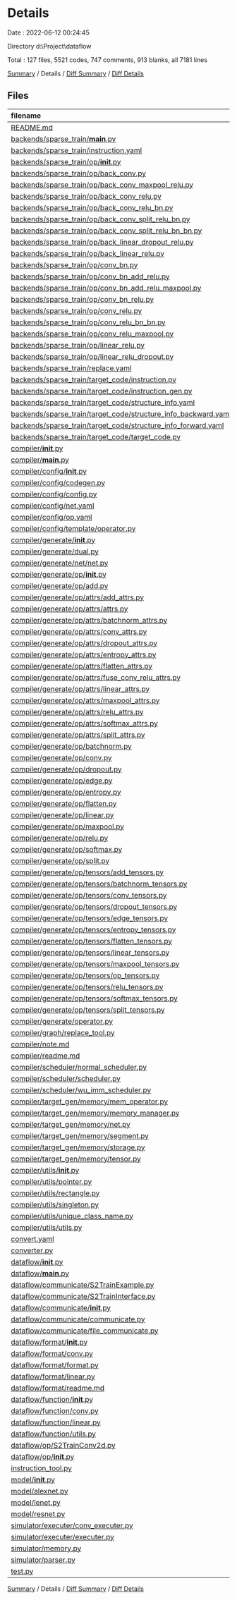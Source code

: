 # Details

Date : 2022-06-12 00:24:45

Directory d:\\Project\\dataflow

Total : 127 files,  5521 codes, 747 comments, 913 blanks, all 7181 lines

[Summary](results.md) / Details / [Diff Summary](diff.md) / [Diff Details](diff-details.md)

## Files
| filename | language | code | comment | blank | total |
| :--- | :--- | ---: | ---: | ---: | ---: |
| [README.md](/README.md) | Markdown | 65 | 0 | 54 | 119 |
| [backends/sparse_train/__main__.py](/backends/sparse_train/__main__.py) | Python | 8 | 3 | 4 | 15 |
| [backends/sparse_train/instruction.yaml](/backends/sparse_train/instruction.yaml) | YAML | 17 | 0 | 0 | 17 |
| [backends/sparse_train/op/__init__.py](/backends/sparse_train/op/__init__.py) | Python | 17 | 1 | 1 | 19 |
| [backends/sparse_train/op/back_conv.py](/backends/sparse_train/op/back_conv.py) | Python | 24 | 2 | 2 | 28 |
| [backends/sparse_train/op/back_conv_maxpool_relu.py](/backends/sparse_train/op/back_conv_maxpool_relu.py) | Python | 30 | 2 | 4 | 36 |
| [backends/sparse_train/op/back_conv_relu.py](/backends/sparse_train/op/back_conv_relu.py) | Python | 27 | 2 | 4 | 33 |
| [backends/sparse_train/op/back_conv_relu_bn.py](/backends/sparse_train/op/back_conv_relu_bn.py) | Python | 30 | 2 | 4 | 36 |
| [backends/sparse_train/op/back_conv_split_relu_bn.py](/backends/sparse_train/op/back_conv_split_relu_bn.py) | Python | 35 | 2 | 5 | 42 |
| [backends/sparse_train/op/back_conv_split_relu_bn_bn.py](/backends/sparse_train/op/back_conv_split_relu_bn_bn.py) | Python | 40 | 2 | 5 | 47 |
| [backends/sparse_train/op/back_linear_dropout_relu.py](/backends/sparse_train/op/back_linear_dropout_relu.py) | Python | 30 | 2 | 5 | 37 |
| [backends/sparse_train/op/back_linear_relu.py](/backends/sparse_train/op/back_linear_relu.py) | Python | 27 | 2 | 5 | 34 |
| [backends/sparse_train/op/conv_bn.py](/backends/sparse_train/op/conv_bn.py) | Python | 48 | 2 | 4 | 54 |
| [backends/sparse_train/op/conv_bn_add_relu.py](/backends/sparse_train/op/conv_bn_add_relu.py) | Python | 58 | 2 | 4 | 64 |
| [backends/sparse_train/op/conv_bn_add_relu_maxpool.py](/backends/sparse_train/op/conv_bn_add_relu_maxpool.py) | Python | 62 | 2 | 3 | 67 |
| [backends/sparse_train/op/conv_bn_relu.py](/backends/sparse_train/op/conv_bn_relu.py) | Python | 52 | 2 | 3 | 57 |
| [backends/sparse_train/op/conv_relu.py](/backends/sparse_train/op/conv_relu.py) | Python | 27 | 2 | 3 | 32 |
| [backends/sparse_train/op/conv_relu_bn_bn.py](/backends/sparse_train/op/conv_relu_bn_bn.py) | Python | 35 | 2 | 3 | 40 |
| [backends/sparse_train/op/conv_relu_maxpool.py](/backends/sparse_train/op/conv_relu_maxpool.py) | Python | 31 | 2 | 2 | 35 |
| [backends/sparse_train/op/linear_relu.py](/backends/sparse_train/op/linear_relu.py) | Python | 28 | 2 | 4 | 34 |
| [backends/sparse_train/op/linear_relu_dropout.py](/backends/sparse_train/op/linear_relu_dropout.py) | Python | 31 | 2 | 3 | 36 |
| [backends/sparse_train/replace.yaml](/backends/sparse_train/replace.yaml) | YAML | 75 | 11 | 3 | 89 |
| [backends/sparse_train/target_code/instruction.py](/backends/sparse_train/target_code/instruction.py) | Python | 150 | 4 | 14 | 168 |
| [backends/sparse_train/target_code/instruction_gen.py](/backends/sparse_train/target_code/instruction_gen.py) | Python | 19 | 0 | 4 | 23 |
| [backends/sparse_train/target_code/structure_info.yaml](/backends/sparse_train/target_code/structure_info.yaml) | YAML | 69 | 12 | 3 | 84 |
| [backends/sparse_train/target_code/structure_info_backward.yaml](/backends/sparse_train/target_code/structure_info_backward.yaml) | YAML | 18 | 0 | 0 | 18 |
| [backends/sparse_train/target_code/structure_info_forward.yaml](/backends/sparse_train/target_code/structure_info_forward.yaml) | YAML | 18 | 0 | 0 | 18 |
| [backends/sparse_train/target_code/target_code.py](/backends/sparse_train/target_code/target_code.py) | Python | 23 | 0 | 5 | 28 |
| [compiler/__init__.py](/compiler/__init__.py) | Python | 0 | 0 | 1 | 1 |
| [compiler/__main__.py](/compiler/__main__.py) | Python | 0 | 0 | 1 | 1 |
| [compiler/config/__init__.py](/compiler/config/__init__.py) | Python | 2 | 0 | 0 | 2 |
| [compiler/config/codegen.py](/compiler/config/codegen.py) | Python | 13 | 0 | 1 | 14 |
| [compiler/config/config.py](/compiler/config/config.py) | Python | 26 | 8 | 3 | 37 |
| [compiler/config/net.yaml](/compiler/config/net.yaml) | YAML | 0 | 0 | 1 | 1 |
| [compiler/config/op.yaml](/compiler/config/op.yaml) | YAML | 138 | 2 | 2 | 142 |
| [compiler/config/template/operator.py](/compiler/config/template/operator.py) | Python | 253 | 66 | 52 | 371 |
| [compiler/generate/__init__.py](/compiler/generate/__init__.py) | Python | 1 | 0 | 1 | 2 |
| [compiler/generate/dual.py](/compiler/generate/dual.py) | Python | 16 | 0 | 4 | 20 |
| [compiler/generate/net/net.py](/compiler/generate/net/net.py) | Python | 108 | 43 | 20 | 171 |
| [compiler/generate/op/__init__.py](/compiler/generate/op/__init__.py) | Python | 0 | 7 | 0 | 7 |
| [compiler/generate/op/add.py](/compiler/generate/op/add.py) | Python | 49 | 5 | 9 | 63 |
| [compiler/generate/op/attrs/add_attrs.py](/compiler/generate/op/attrs/add_attrs.py) | Python | 7 | 0 | 1 | 8 |
| [compiler/generate/op/attrs/attrs.py](/compiler/generate/op/attrs/attrs.py) | Python | 15 | 0 | 3 | 18 |
| [compiler/generate/op/attrs/batchnorm_attrs.py](/compiler/generate/op/attrs/batchnorm_attrs.py) | Python | 9 | 0 | 2 | 11 |
| [compiler/generate/op/attrs/conv_attrs.py](/compiler/generate/op/attrs/conv_attrs.py) | Python | 25 | 0 | 1 | 26 |
| [compiler/generate/op/attrs/dropout_attrs.py](/compiler/generate/op/attrs/dropout_attrs.py) | Python | 7 | 0 | 1 | 8 |
| [compiler/generate/op/attrs/entropy_attrs.py](/compiler/generate/op/attrs/entropy_attrs.py) | Python | 7 | 0 | 1 | 8 |
| [compiler/generate/op/attrs/flatten_attrs.py](/compiler/generate/op/attrs/flatten_attrs.py) | Python | 7 | 0 | 1 | 8 |
| [compiler/generate/op/attrs/fuse_conv_relu_attrs.py](/compiler/generate/op/attrs/fuse_conv_relu_attrs.py) | Python | 21 | 0 | 1 | 22 |
| [compiler/generate/op/attrs/linear_attrs.py](/compiler/generate/op/attrs/linear_attrs.py) | Python | 13 | 0 | 1 | 14 |
| [compiler/generate/op/attrs/maxpool_attrs.py](/compiler/generate/op/attrs/maxpool_attrs.py) | Python | 17 | 0 | 1 | 18 |
| [compiler/generate/op/attrs/relu_attrs.py](/compiler/generate/op/attrs/relu_attrs.py) | Python | 7 | 0 | 1 | 8 |
| [compiler/generate/op/attrs/softmax_attrs.py](/compiler/generate/op/attrs/softmax_attrs.py) | Python | 7 | 0 | 1 | 8 |
| [compiler/generate/op/attrs/split_attrs.py](/compiler/generate/op/attrs/split_attrs.py) | Python | 7 | 0 | 1 | 8 |
| [compiler/generate/op/batchnorm.py](/compiler/generate/op/batchnorm.py) | Python | 112 | 6 | 18 | 136 |
| [compiler/generate/op/conv.py](/compiler/generate/op/conv.py) | Python | 187 | 37 | 34 | 258 |
| [compiler/generate/op/dropout.py](/compiler/generate/op/dropout.py) | Python | 59 | 2 | 12 | 73 |
| [compiler/generate/op/edge.py](/compiler/generate/op/edge.py) | Python | 40 | 1 | 10 | 51 |
| [compiler/generate/op/entropy.py](/compiler/generate/op/entropy.py) | Python | 67 | 4 | 10 | 81 |
| [compiler/generate/op/flatten.py](/compiler/generate/op/flatten.py) | Python | 69 | 6 | 11 | 86 |
| [compiler/generate/op/linear.py](/compiler/generate/op/linear.py) | Python | 121 | 13 | 18 | 152 |
| [compiler/generate/op/maxpool.py](/compiler/generate/op/maxpool.py) | Python | 76 | 5 | 13 | 94 |
| [compiler/generate/op/relu.py](/compiler/generate/op/relu.py) | Python | 74 | 3 | 16 | 93 |
| [compiler/generate/op/softmax.py](/compiler/generate/op/softmax.py) | Python | 68 | 4 | 11 | 83 |
| [compiler/generate/op/split.py](/compiler/generate/op/split.py) | Python | 49 | 5 | 9 | 63 |
| [compiler/generate/op/tensors/add_tensors.py](/compiler/generate/op/tensors/add_tensors.py) | Python | 18 | 0 | 1 | 19 |
| [compiler/generate/op/tensors/batchnorm_tensors.py](/compiler/generate/op/tensors/batchnorm_tensors.py) | Python | 35 | 0 | 4 | 39 |
| [compiler/generate/op/tensors/conv_tensors.py](/compiler/generate/op/tensors/conv_tensors.py) | Python | 42 | 8 | 6 | 56 |
| [compiler/generate/op/tensors/dropout_tensors.py](/compiler/generate/op/tensors/dropout_tensors.py) | Python | 23 | 0 | 3 | 26 |
| [compiler/generate/op/tensors/edge_tensors.py](/compiler/generate/op/tensors/edge_tensors.py) | Python | 13 | 0 | 1 | 14 |
| [compiler/generate/op/tensors/entropy_tensors.py](/compiler/generate/op/tensors/entropy_tensors.py) | Python | 23 | 0 | 3 | 26 |
| [compiler/generate/op/tensors/flatten_tensors.py](/compiler/generate/op/tensors/flatten_tensors.py) | Python | 19 | 0 | 3 | 22 |
| [compiler/generate/op/tensors/linear_tensors.py](/compiler/generate/op/tensors/linear_tensors.py) | Python | 42 | 8 | 7 | 57 |
| [compiler/generate/op/tensors/maxpool_tensors.py](/compiler/generate/op/tensors/maxpool_tensors.py) | Python | 23 | 0 | 4 | 27 |
| [compiler/generate/op/tensors/op_tensors.py](/compiler/generate/op/tensors/op_tensors.py) | Python | 50 | 6 | 12 | 68 |
| [compiler/generate/op/tensors/relu_tensors.py](/compiler/generate/op/tensors/relu_tensors.py) | Python | 23 | 0 | 3 | 26 |
| [compiler/generate/op/tensors/softmax_tensors.py](/compiler/generate/op/tensors/softmax_tensors.py) | Python | 19 | 0 | 3 | 22 |
| [compiler/generate/op/tensors/split_tensors.py](/compiler/generate/op/tensors/split_tensors.py) | Python | 18 | 0 | 2 | 20 |
| [compiler/generate/operator.py](/compiler/generate/operator.py) | Python | 115 | 61 | 28 | 204 |
| [compiler/graph/replace_tool.py](/compiler/graph/replace_tool.py) | Python | 150 | 26 | 26 | 202 |
| [compiler/note.md](/compiler/note.md) | Markdown | 1 | 0 | 1 | 2 |
| [compiler/readme.md](/compiler/readme.md) | Markdown | 9 | 0 | 10 | 19 |
| [compiler/scheduler/normal_scheduler.py](/compiler/scheduler/normal_scheduler.py) | Python | 59 | 4 | 5 | 68 |
| [compiler/scheduler/scheduler.py](/compiler/scheduler/scheduler.py) | Python | 3 | 0 | 0 | 3 |
| [compiler/scheduler/wu_imm_scheduler.py](/compiler/scheduler/wu_imm_scheduler.py) | Python | 58 | 4 | 4 | 66 |
| [compiler/target_gen/memory/mem_operator.py](/compiler/target_gen/memory/mem_operator.py) | Python | 9 | 4 | 2 | 15 |
| [compiler/target_gen/memory/memory_manager.py](/compiler/target_gen/memory/memory_manager.py) | Python | 179 | 16 | 23 | 218 |
| [compiler/target_gen/memory/net.py](/compiler/target_gen/memory/net.py) | Python | 4 | 0 | 2 | 6 |
| [compiler/target_gen/memory/segment.py](/compiler/target_gen/memory/segment.py) | Python | 13 | 0 | 1 | 14 |
| [compiler/target_gen/memory/storage.py](/compiler/target_gen/memory/storage.py) | Python | 24 | 6 | 4 | 34 |
| [compiler/target_gen/memory/tensor.py](/compiler/target_gen/memory/tensor.py) | Python | 50 | 5 | 14 | 69 |
| [compiler/utils/__init__.py](/compiler/utils/__init__.py) | Python | 2 | 0 | 0 | 2 |
| [compiler/utils/pointer.py](/compiler/utils/pointer.py) | Python | 7 | 0 | 3 | 10 |
| [compiler/utils/rectangle.py](/compiler/utils/rectangle.py) | Python | 352 | 57 | 56 | 465 |
| [compiler/utils/singleton.py](/compiler/utils/singleton.py) | Python | 7 | 0 | 0 | 7 |
| [compiler/utils/unique_class_name.py](/compiler/utils/unique_class_name.py) | Python | 13 | 0 | 5 | 18 |
| [compiler/utils/utils.py](/compiler/utils/utils.py) | Python | 52 | 11 | 13 | 76 |
| [convert.yaml](/convert.yaml) | YAML | 18 | 0 | 1 | 19 |
| [converter.py](/converter.py) | Python | 135 | 9 | 14 | 158 |
| [dataflow/__init__.py](/dataflow/__init__.py) | Python | 0 | 0 | 1 | 1 |
| [dataflow/__main__.py](/dataflow/__main__.py) | Python | 2 | 0 | 0 | 2 |
| [dataflow/communicate/S2TrainExample.py](/dataflow/communicate/S2TrainExample.py) | Python | 21 | 5 | 3 | 29 |
| [dataflow/communicate/S2TrainInterface.py](/dataflow/communicate/S2TrainInterface.py) | Python | 28 | 1 | 5 | 34 |
| [dataflow/communicate/__init__.py](/dataflow/communicate/__init__.py) | Python | 0 | 0 | 1 | 1 |
| [dataflow/communicate/communicate.py](/dataflow/communicate/communicate.py) | Python | 6 | 0 | 1 | 7 |
| [dataflow/communicate/file_communicate.py](/dataflow/communicate/file_communicate.py) | Python | 45 | 0 | 9 | 54 |
| [dataflow/format/__init__.py](/dataflow/format/__init__.py) | Python | 0 | 0 | 1 | 1 |
| [dataflow/format/conv.py](/dataflow/format/conv.py) | Python | 64 | 5 | 11 | 80 |
| [dataflow/format/format.py](/dataflow/format/format.py) | Python | 283 | 7 | 61 | 351 |
| [dataflow/format/linear.py](/dataflow/format/linear.py) | Python | 50 | 5 | 7 | 62 |
| [dataflow/format/readme.md](/dataflow/format/readme.md) | Markdown | 1 | 0 | 1 | 2 |
| [dataflow/function/__init__.py](/dataflow/function/__init__.py) | Python | 0 | 0 | 1 | 1 |
| [dataflow/function/conv.py](/dataflow/function/conv.py) | Python | 52 | 26 | 17 | 95 |
| [dataflow/function/linear.py](/dataflow/function/linear.py) | Python | 4 | 0 | 1 | 5 |
| [dataflow/function/utils.py](/dataflow/function/utils.py) | Python | 5 | 6 | 1 | 12 |
| [dataflow/op/S2TrainConv2d.py](/dataflow/op/S2TrainConv2d.py) | Python | 11 | 4 | 2 | 17 |
| [dataflow/op/__init__.py](/dataflow/op/__init__.py) | Python | 0 | 0 | 1 | 1 |
| [instruction_tool.py](/instruction_tool.py) | Python | 97 | 4 | 17 | 118 |
| [model/__init__.py](/model/__init__.py) | Python | 2 | 0 | 0 | 2 |
| [model/alexnet.py](/model/alexnet.py) | Python | 48 | 1 | 4 | 53 |
| [model/lenet.py](/model/lenet.py) | Python | 117 | 41 | 17 | 175 |
| [model/resnet.py](/model/resnet.py) | Python | 111 | 5 | 23 | 139 |
| [simulator/executer/conv_executer.py](/simulator/executer/conv_executer.py) | Python | 3 | 0 | 0 | 3 |
| [simulator/executer/executer.py](/simulator/executer/executer.py) | Python | 1 | 0 | 0 | 1 |
| [simulator/memory.py](/simulator/memory.py) | Python | 34 | 2 | 5 | 41 |
| [simulator/parser.py](/simulator/parser.py) | Python | 2 | 0 | 1 | 3 |
| [test.py](/test.py) | Python | 155 | 128 | 34 | 317 |

[Summary](results.md) / Details / [Diff Summary](diff.md) / [Diff Details](diff-details.md)